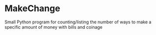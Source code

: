 MakeChange
==========

Small Python program for counting/listing the number of ways to make a specific amount of money with bills and coinage

